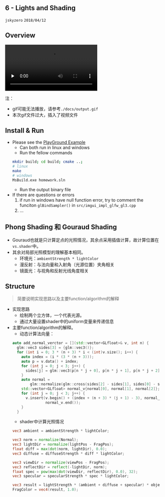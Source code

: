 ## 6 - Lights and Shading
`jskyzero` `2018/04/12`

## Overview

<!-- ![](./docs/output.gif) -->
<video id="video" controls="" preload="none">
    <source id="mp4" src="./docs/output.mp4" type="video/mp4">
    <p>Your user agent does not support the HTML5 Video element.</p>
</video>

注：
+ gif可能无法播放，请参考`./docs/output.gif`
+ 本次gif文件过大，插入了视频文件

## Install & Run

+ Please see the [PlayGround Example](https://github.com/jskyzero/Computer-Graphics/tree/master/projects/OpenGL-Playground)
  + Can both run in linux and windows
  + Run the fellow commands
  ```Bash
  mkdir build; cd build; cmake ..;
  # linux
  make
  # windows
  MsBuild.exe homework.sln
  ```
  + Run the output binary file
+ If there are questions or errors
  1. if run in windows have null function error, try to comment the funciton `glBindSampler()` in `src/imgui_impl_glfw_gl3.cpp`
  2. ...


## Phong Shading 和 Gouraud Shading

+ Gouraud也就是只计算定点的光照情况，其余点采用插值计算，故计算位置在`vs.shader`中。
+ 其余对局部光照模型的理解基本相同。
  + 环境光：`ambientStrength * lightColor`
  + 漫反射：与法向量和入射角（光源位置）夹角相关
  + 镜面光：与视角和反射光线角度相关

## Structure

> 简要说明实现思路以及主要function/algorithm的解释

+ 实现思路
  + 绘制两个立方体，一个代表光源。
  + 通过大量设置shader中的uniform变量来传递信息
+ 主要function/algorithm的解释。
  + 动态计算法向量：
  ```C++
  auto add_normal_verctor = [](std::vector<GLfloat>& v, int n) {
    glm::vec3 sides[3] = {glm::vec3()};
    for (int i = 0; 3 * (n + 3) * i < (int)v.size(); i++) {
      auto index = (i * (3 * (n + 3)));
      auto p = v.data() + index;
      for (int j = 0; j < 3; j++) {
        sides[j] = glm::vec3(p[n * j + 0], p[n * j + 1], p[n * j + 2]);
      }
      auto normal =
          glm::normalize(glm::cross(sides[2] - sides[1], sides[0] - sides[1]));
      std::vector<GLfloat> normal_v{normal[0], normal[1], normal[2]};
      for (int j = 0; j < 3; j++) {
        v.insert(v.begin() + (index + (n + 3) * (j + 1) - 3), normal_v.begin(),
                 normal_v.end());
      }
    }
  ```
  + shader中计算光照情况
  ```glsl
  vec3 ambient = ambientStrength * lightColor;

  vec3 norm = normalize(Normal);
  vec3 lightDir = normalize(lightPos - FragPos);
  float diff = max(dot(norm, lightDir), 0.0);
  vec3 diffuse = diffuseStrength * diff * lightColor;

  vec3 viewDir = normalize(viewPos - FragPos);
  vec3 reflectDir = reflect(-lightDir, norm);
  float spec = pow(max(dot(viewDir, reflectDir), 0.0), 32);
  vec3 specular = specularStrength * spec * lightColor;

  vec3 result = lightStrength * (ambient + diffuse + specular) * objectColor;
  FragColor = vec4(result, 1.0);
  ```
